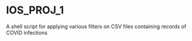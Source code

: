 # IOS_PROJ_1
A shell script for applying various filters on CSV files containing records of COVID infections
